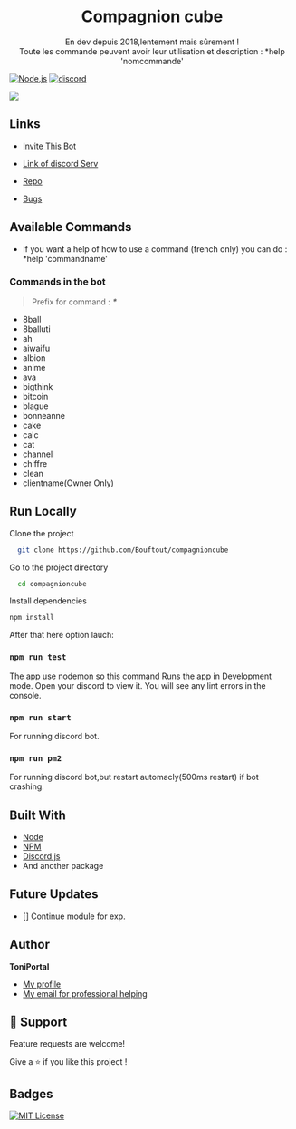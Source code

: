 <h1 align="center">Compagnion cube</h1>

<p align="center">En dev depuis 2018,lentement mais sûrement !<br>Toute les commande peuvent avoir leur utilisation et description : *help 'nomcommande'<br></p>


[![Node.js](https://img.shields.io/badge/Node.js-43853D?style=for-the-badge&logo=node.js&logoColor=white)](https://www.npmjs.com/package/discord.js)
[![discord](https://img.shields.io/badge/Discord-7289DA?style=for-the-badge&logo=discord&logoColor=white)](https://discord.com/api/oauth2/authorize?client_id=413714554107985930&scope=applications.commands)

<a href="https://top.gg/bot/413714554107985930">
  <img src="https://top.gg/api/widget/413714554107985930.svg">
</a>


## Links

- [Invite This Bot](https://discord.com/api/oauth2/authorize?client_id=413714554107985930&scope=applications.commands)

- [Link of discord Serv](https://discord.com/invite/TYDa2eS)

- [Repo](https://github.com/Bouftout/compagnioncube)

- [Bugs](https://github.com/Bouftout/compagnioncube/issues)

## Available Commands

- If you want a help of how to use a command (french only) you can do :
*help 'commandname'

### Commands in the bot

> Prefix for command : **_*_**

- 8ball
- 8balluti
- ah
- aiwaifu
- albion
- anime
- ava
- bigthink
- bitcoin
- blague
- bonneanne
- cake
- calc
- cat
- channel
- chiffre
- clean
- clientname(Owner Only)

## Run Locally  

Clone the project  

~~~bash  
  git clone https://github.com/Bouftout/compagnioncube
~~~

Go to the project directory  

~~~bash  
  cd compagnioncube
~~~

Install dependencies  

~~~bash  
npm install
~~~

After that here option lauch:

### `npm run test`

The app use nodemon so this command Runs the app in Development mode. Open your discord to view it.
You will see any lint errors in the console.

### `npm run start`

For running discord bot.

### `npm run pm2`

For running discord bot,but restart automacly(500ms restart) if bot crashing.

## Built With

- [Node](https://nodejs.org/fr/)
- [NPM](https://npmjs.org/)
- [Discord.js](https://www.npmjs.com/package/discord.js)
- And another package

## Future Updates

- [] Continue module for exp.

## Author

**ToniPortal**

- [My profile](https://github.com/Bouftout)
- [My email for professional helping](mailto:pastre.toni?subject=Help%for%discord%bot)

## 🤝 Support

Feature requests are welcome!

Give a ⭐️ if you like this project ! 

## Badges  
[![MIT License](https://img.shields.io/badge/License-MIT-green.svg)](https://choosealicense.com/licenses/mit/)  
